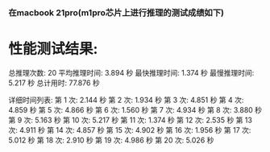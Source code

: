 ### 在macbook 21pro(m1pro芯片上进行推理的测试成绩如下)
性能测试结果:
============================================================
总推理次数: 20
平均推理时间: 3.894 秒
最快推理时间: 1.374 秒
最慢推理时间: 5.217 秒
总计用时: 77.876 秒

详细时间列表:
第  1 次: 2.144 秒
第  2 次: 1.934 秒
第  3 次: 4.851 秒
第  4 次: 4.859 秒
第  5 次: 4.866 秒
第  6 次: 1.560 秒
第  7 次: 4.934 秒
第  8 次: 3.880 秒
第  9 次: 5.163 秒
第 10 次: 5.217 秒
第 11 次: 1.374 秒
第 12 次: 2.535 秒
第 13 次: 4.911 秒
第 14 次: 4.857 秒
第 15 次: 4.902 秒
第 16 次: 1.956 秒
第 17 次: 5.012 秒
第 18 次: 2.910 秒
第 19 次: 4.986 秒
第 20 次: 5.026 秒
